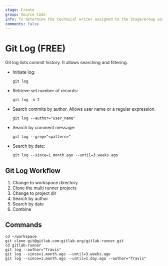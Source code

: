 ```yaml
---
stage: Create
group: Source Code
info: To determine the technical writer assigned to the Stage/Group associated with this page, see https://about.gitlab.com/handbook/product/ux/technical-writing/#assignments
comments: false
---
```


# Git Log **(FREE)**

Git log lists commit history. It allows searching and filtering.

- Initiate log:

  ```shell
  git log
  ```

- Retrieve set number of records:

  ```shell
  git log -n 2
  ```

- Search commits by author. Allows user name or a regular expression.

  ```shell
  git log --author="user_name"
  ```

- Search by comment message:

  ```shell
  git log --grep="<pattern>"
  ```

- Search by date:

  ```shell
  git log --since=1.month.ago --until=3.weeks.ago
  ```

## Git Log Workflow

1. Change to workspace directory
1. Clone the multi runner projects
1. Change to project dir
1. Search by author
1. Search by date
1. Combine

## Commands

```shell
cd ~/workspace
git clone git@gitlab.com:gitlab-org/gitlab-runner.git
cd gitlab-runner
git log --author="Travis"
git log --since=1.month.ago --until=3.weeks.ago
git log --since=1.month.ago --until=1.day.ago --author="Travis"
```
